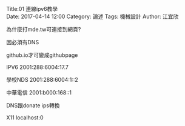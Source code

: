Title:01 連線ipv6教學  
Date: 2017-04-14 12:00
Category: 論述
Tags: 機械設計
Author: 江宜欣
 

為什麼打mde.tw可連接到網頁?

因必須有DNS   

github.io才可變成githubpage

IPV6 2001:288:6004:17.7 

學校NDS 2001:288:6004:1::2

中華電信 2001:b000:168::1

DNS跟donate ips轉換

X11 localhost:0 